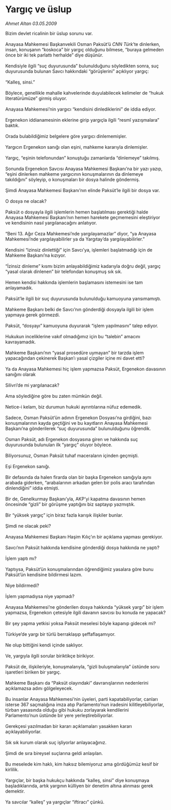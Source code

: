 # Yargıç ve üslup

*Ahmet Altan 03.05.2009*

<div class="taraf_structure_2col_1zq">
<div class="margen_n">



 <p>Bizim devlet ricalinin bir üslup sorunu var. <br/><br/>Anayasa Mahkemesi Başkanvekili Osman Paksüt’ü <i>CNN Türk</i>’te dinlerken, insan, konuşanın “koskoca” bir yargıç olduğunu bilmese, “buraya gelmeden önce bir iki tek parlattı herhalde” diye düşünür. <br/><br/>Kendisiyle ilgili “suç duyurusunda” bulunulduğunu söyledikten sonra, suç duyurusunda bulunan Savcı hakkındaki “görüşlerini” açıklıyor yargıç: <br/><br/>“Kalleş, sinsi.” <br/><br/>Böylece, genellikle mahalle kahvelerinde duyulabilecek kelimeler de “hukuk literatürümüze” girmiş oluyor. <br/><br/>Anayasa Mahkemesi’nin yargıcı “kendisini dinlediklerini” de iddia ediyor. <br/><br/>Ergenekon iddianamesinin eklerine girip yargıçla ilgili “resmî yazışmalara” baktık. <br/><br/>Orada bulabildiğimiz belgelere göre yargıcı dinlememişler. <br/><br/>Yargıcın Ergenekon sanığı olan eşini, mahkeme kararıyla dinlemişler. <br/><br/>Yargıç, “eşinin telefonundan” konuştuğu zamanlarda “dinlemeye” takılmış. <br/><br/>Sonunda Ergenekon Savcısı Anayasa Mahkemesi Başkanı’na bir yazı yazıp, “eşini dinlerken mahkeme yargıcının konuşmalarının da dinlemeye takıldığını” söyleyip, o konuşmaları bir dosya halinde göndermiş. <br/><br/>Şimdi Anayasa Mahkemesi Başkanı’nın elinde Paksüt’le ilgili bir dosya var. <br/><br/>O dosya ne olacak? <br/><br/>Paksüt o dosyayla ilgili işlemlerin hemen başlatılması gerektiği halde Anayasa Mahkemesi Başkanı’nın hemen harekete geçmemesini eleştiriyor ve kendisinin nasıl yargılanacağını anlatıyor. <br/><br/>“Beni 13. Ağır Ceza Mahkemesi’nde yargılayamazlar” diyor, “ya Anayasa Mahkemesi’nde yargılayabilirler ya da Yargıtay’da yargılayabilirler.” <br/><br/>Kendisini “izinsiz dinlettiği” için Savcı’ya, işlemleri başlatmadığı için de Mahkeme Başkanı’na kızıyor. <br/><br/>“İzinsiz dinleme” kısmı bizim anlayabildiğimiz kadarıyla doğru değil, yargıç “yasal olarak dinlenen” bir telefondan konuşmuş sık sık. <br/><br/>Hemen kendisi hakkında işlemlerin başlamasını istemesini ise tam anlayamadık. <br/><br/>Paksüt’le ilgili bir suç duyurusunda bulunulduğu kamuoyuna yansımamıştı. <br/><br/>Mahkeme Başkanı belki de Savcı’nın gönderdiği dosyayla ilgili bir işlem yapmaya gerek görmezdi. <br/><br/>Paksüt, “dosyayı” kamuoyuna duyurarak “işlem yapılmasını” talep ediyor. <br/><br/>Hukukun inceliklerine vakıf olmadığımız için bu “talebin” amacını kavrayamadık. <br/><br/>Mahkeme Başkanı’nın “yasal prosedüre uymayan” bir tarzda işlem yapacağından çekinerek Başkan’ı yasal çizgiler içine mi davet etti? <br/><br/>Ya da Anayasa Mahkemesi hiç işlem yapmazsa Paksüt, Ergenekon davasının sanığını olarak <br/><br/>Silivri’de mi yargılanacak? <br/><br/>Ama söylediğine göre bu zaten mümkün değil. <br/><br/>Netice-i kelam, biz durumun hukuki ayrıntılarına nüfuz edemedik. <br/><br/>Sadece, Osman Paksüt’ün adının Ergenekon Dosyası’na girdiğini, bazı konuşmalarının kayda geçtiğini ve bu kayıtların Anayasa Mahkemesi Başkanı’na gönderilerek “suç duyurusunda” bulunulduğunu öğrendik. <br/><br/>Osman Paksüt, adı Ergenekon dosyasına giren ve hakkında suç duyurusunda bulunulan ilk “yargıç” oluyor böylece. <br/><br/>Biliyorsunuz, Osman Paksüt tuhaf maceraların içinden geçmişti. <br/><br/>Eşi Ergenekon sanığı. <br/><br/>Bir defasında da halen firarda olan bir başka Ergenekon sanığıyla aynı arabada giderken, “arabalarının arkadan gelen bir polis aracı tarafından dinlendiğini” iddia etmişti. <br/><br/>Bir de, Genelkurmay Başkanı’yla, AKP’yi kapatma davasının hemen öncesinde “gizli” bir görüşme yaptığını biz saptayıp yazmıştık. <br/><br/>Bir “yüksek yargıç” için biraz fazla karışık ilişkiler bunlar. <br/><br/>Şimdi ne olacak peki? <br/><br/>Anayasa Mahkemesi Başkanı Haşim Kılıç’ın bir açıklama yapması gerekiyor. <br/><br/>Savcı’nın Paksüt hakkında kendisine gönderdiği dosya hakkında ne yaptı? <br/><br/>İşlem yaptı mı? <br/><br/>Yaptıysa, Paksüt’ün konuşmalarından öğrendiğimiz yasalara göre bunu Paksüt’ün kendisine bildirmesi lazım. <br/><br/>Niye bildirmedi? <br/><br/>İşlem yapmadıysa niye yapmadı? <br/><br/>Anayasa Mahkemesi’ne gönderilen dosya hakkında “yüksek yargı” bir işlem yapmazsa, Ergenekon çetesiyle ilgili davanın savcısı bu konuda ne yapacak? <br/><br/>Bir şey yapma yetkisi yoksa Paksüt meselesi böyle kapanıp gidecek mi? <br/><br/>Türkiye’de yargı bir türlü berraklaşıp şeffaflaşamıyor. <br/><br/>Ne olup bittiğini kendi içinde saklıyor. <br/><br/>Ve, yargıyla ilgili sorular biriktikçe birikiyor. <br/><br/>Paksüt de, ilişkileriyle, konuşmalarıyla, “gizli buluşmalarıyla” üstünde soru işaretleri biriken bir yargıç. <br/><br/>Mahkeme Başkanı da “Paksüt olayındaki” davranışlarının nedenlerini açıklamazsa adını gölgeleyecek. <br/><br/>Bu insanlar Anayasa Mahkemesi’nin üyeleri, parti kapatabiliyorlar, canları isterse 367 saçmalığına imza atıp Parlamento’nun iradesini kilitleyebiliyorlar, türban yasasında olduğu gibi hukuku zorlayarak kendilerini <br/>Parlamento’nun üstünde bir yere yerleştirebiliyorlar. <br/><br/>Gerekçesi yazılmadan bir kararı açıklamaları yasakken kararı açıklayabiliyorlar. <br/><br/>Sık sık kurum olarak suç işliyorlar anlayacağınız. <br/><br/>Şimdi de sıra bireysel suçlarına geldi anlaşılan. <br/><br/>Bu meselede kim haklı, kim haksız bilemiyoruz ama gördüğümüz kesif bir kirlilik. <br/><br/>Yargıçlar, bir başka hukukçu hakkında “kalleş, sinsi” diye konuşmaya başladıklarında, artık yargının külliyen bir denetim altına alınması gerek demektir.<br/><br/>Ya savcılar “kalleş” ya yargıçlar “iftiracı” çünkü.</p>
<br/>
<br/>
<br/>



<br/>


<div id="taraf_not">
</div>

</div>


</div>
